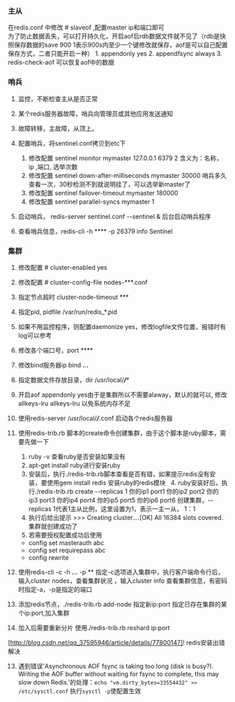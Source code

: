 ### 主从
 在redis.conf 中修改 # slaveof <masterip> <masterport>,配置master ip和端口即可  
 为了防止数据丢失，可以打开持久化，开启aof后rdb数据文件就不见了（rdb是快照保存数据的save 900 1表示900s内至少一个键修改就保存，aof是可以自己配置保存方式，二者只能开启一种）
    1. appendonly yes
    2. appendfsync always
    3. redis-check-aof 可以恢复aof中的数据
    
### 哨兵
1. 监控，不断检查主从是否正常
2. 某个redis服务器故障，哨兵向管理员或其他应用发送通知
3. 故障转移，主故障，从顶上。

4. 配置哨兵，将sentinel.conf拷贝到etc下
    1. 修改配置 sentinel monitor mymaster 127.0.0.1 6379 2 含义为：名称，ip ,端口, 选举次数
    2. 修改配置 sentinel down-after-milliseconds mymaster 30000 哨兵多久查看一次，30秒检测不到就说明挂了，可以选举新master了
    3. 修改配置 sentinel failover-timeout mymaster 180000 
    4. 修改配置 sentinel parallel-syncs mymaster 1
5. 启动哨兵， redis-server sentinel.conf --sentinel & 后台启动哨兵程序
6. 查看哨兵信息，redis-cli -h **** -p 26379 info Sentinel

### 集群
1. 修改配置 # cluster-enabled yes
2. 修改配置 # cluster-config-file nodes-***.conf
3. 指定节点超时 cluster-node-timeout ***

4. 指定pid, pidfile /var/run/redis_*.pid
5. 如果不用监控程序，则配置daemonize yes，修改logfile文件位置，报错时有log可以参考

4. 修改各个端口号，port ****
5. 修改bind服务器ip bind **.**.**.**

6. 指定数据文件存放目录，dir /usr/local/***/****
7. 开启aof  appendonly yes由于是集群所以不需要alaway，默认的就可以, 修改allkeys-lru allkeys-lru 以免系统内存不足

8. 使用redis-server /usr/local/***/***.conf 启动各个redis服务器
9. 使用redis-trib.rb 脚本的create命令创建集群，由于这个脚本是ruby脚本，需要先做一下
    1. ruby -v 查看ruby是否安装如果没有
    2. apt-get install ruby进行安装ruby
    3. 安装后，执行./redis-trib.rb脚本查看是否有错，如果提示redis没有安装，要使用gem install redis 安装ruby的redis模块
    4. ruby安装好后，执行./redis-trib.rb create --replicas 1 你的ip1 port1 你的ip2 port2 你的ip3 port3 你的ip4 port4 你的ip5 port5 你的ip6 port6 创建集群，--replicas 1代表1主从比例，这里设置为1，表示一主一从， 1：1
    5.  执行后给出提示 >>> Creating cluster....[OK] All 16384 slots covered.集群就创建成功了
    6. 若需要授权配置成功后使用  
      - config set masterauth abc  
      - config set requirepass abc  
      - config rewrite  
      
10. 使用redis-cli -c -h **.**.**.** -p ** 指定-c选项进入集群中，执行客户端命令行后，输入cluster nodes，查看集群状况 ，输入cluster info 查看集群信息，有密码时指定-a，-p是指定的端口
11. 添加redis节点，./redis-trib.rb add-node 指定新ip:port 指定已存在集群的某个ip:port,加入集群
12. 加入后需要重新分片 使用./redis-trib.rb reshard ip:port

[http://blog.csdn.net/qq_37595946/article/details/77800147]! redis安装出错解决

13. 遇到错误'Asynchronous AOF fsync is taking too long (disk is busy?). Writing the AOF buffer without waiting for fsync to complete, this may slow down Redis.'的处理：`echo "vm.dirty_bytes=33554432" >> /etc/sysctl.conf` 执行`sysctl -p`使配置生效

